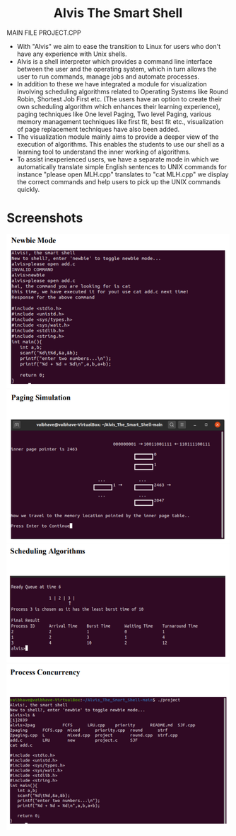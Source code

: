 
<h1 align="center"> Alvis The Smart Shell </h1>


MAIN FILE PROJECT.CPP

<p>
  <ul>
   <li> With "Alvis" we aim to ease the transition to Linux for users who don't have any experience with Unix shells. </li>

   <li> Alvis is a shell interpreter which provides a command line interface between the user and the operating system, which in turn allows the user to run commands, manage jobs and automate processes. </li>

   <li> In addition to these we have integrated a module for visualization involving scheduling algorithms related to Operating Systems like Round Robin, Shortest Job First etc. (The users have an option to create their own scheduling algorithm which enhances their learning experience), paging techniques like One level Paging, Two level Paging, various memory management techniques like first fit, best fit etc., visualization of page replacement techniques have also been added. </li>

  <li> The visualization module mainly aims to provide a deeper view of the execution of algorithms. This enables the students to use our shell as a learning tool to understand the inner working of algorithms. </li>

  <li> To assist inexperienced users, we have a separate mode in which we automatically translate simple English sentences to UNIX commands for instance "please open MLH.cpp" translates to "cat MLH.cpp" we display the correct commands and help users to pick up the UNIX commands quickly. </li>
  </ul>
</p>

<p>
  <h1> Screenshots </h1>
  
  <img src="https://github.com/VaibhaveS/Alvis_The_Smart_Shell/blob/main/www/picture1.PNG">
  <img src="https://github.com/VaibhaveS/Alvis_The_Smart_Shell/blob/main/www/picture2.PNG">
  <img src="https://github.com/VaibhaveS/Alvis_The_Smart_Shell/blob/main/www/picture3.PNG">
  <img src="https://github.com/VaibhaveS/Alvis_The_Smart_Shell/blob/main/www/picture4.PNG">
  
  
</p>
